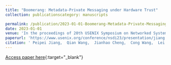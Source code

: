 ```yaml
---
title: "Boomerang: Metadata-Private Messaging under Hardware Trust"
collection: publicationscategory: manuscripts

permalink: /publication/2023-01-01-Boomerang-Metadata-Private-Messaging-under-Hardware-Trust
date: 2023-01-01
venue: 'In the proceedings of 20th USENIX Symposium on Networked Systems Design and Implementation, NSDI 2023, Boston, MA, April 17-19, 2023'
paperurl: 'https://www.usenix.org/conference/nsdi23/presentation/jiang'
citation: ' Peipei Jiang,  Qian Wang,  Jianhao Cheng,  Cong Wang,  Lei Xu,  Xinyu Wang,  Yihao Wu,  Xiaoyuan Li,  Kui Ren, &quot;Boomerang: Metadata-Private Messaging under Hardware Trust.&quot; In the proceedings of 20th USENIX Symposium on Networked Systems Design and Implementation, NSDI 2023, Boston, MA, April 17-19, 2023, 2023.'
---
```

[Access paper here](https://www.usenix.org/conference/nsdi23/presentation/jiang){:target="_blank"}
